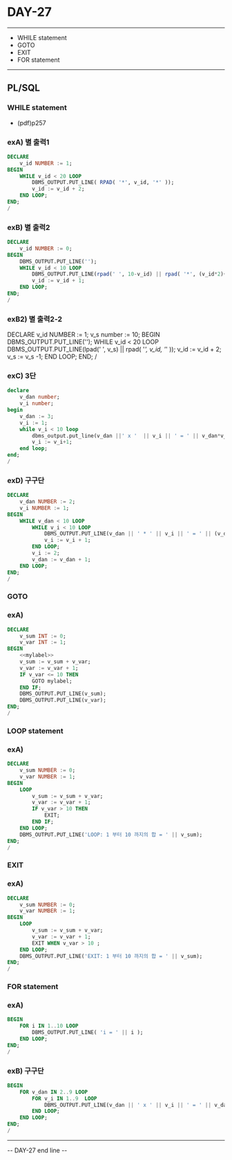 DAY-27
======
- - -

* WHILE statement
* GOTO
* EXIT
* FOR statement
- - -

## PL/SQL
### WHILE statement
* (pdf)p257

### exA) 별 출력1
```sql
DECLARE
    v_id NUMBER := 1;
BEGIN
    WHILE v_id < 20 LOOP
        DBMS_OUTPUT.PUT_LINE( RPAD( '*', v_id, '*' ));
        v_id := v_id + 2;
    END LOOP;
END;
/
```

### exB) 별 출력2
```sql
DECLARE
    v_id NUMBER := 0;
BEGIN
    DBMS_OUTPUT.PUT_LINE('');
    WHILE v_id < 10 LOOP
        DBMS_OUTPUT.PUT_LINE(rpad(' ', 10-v_id) || rpad( '*', (v_id*2)+1, '*' ));
        v_id := v_id + 1;
    END LOOP;
END;
/
```

### exB2) 별 출력2-2
DECLARE
    v_id NUMBER := 1;
    v_s number := 10;
BEGIN
    DBMS_OUTPUT.PUT_LINE('');
    WHILE v_id < 20 LOOP
        DBMS_OUTPUT.PUT_LINE(lpad(' ', v_s) || rpad( '*', v_id, '*' ));
        v_id := v_id + 2;
        v_s := v_s -1;
    END LOOP;
END;
/

### exC) 3단
```sql
declare
    v_dan number;
    v_i number;
begin
    v_dan := 3;
    v_i := 1;
    while v_i < 10 loop
        dbms_output.put_line(v_dan ||' x '  || v_i || ' = ' || v_dan*v_i);
        v_i := v_i+1;
    end loop;
end;
/
```

### exD) 구구단
```sql
DECLARE
    v_dan NUMBER := 2;
    v_i NUMBER := 1;
BEGIN
    WHILE v_dan < 10 LOOP
        WHILE v_i < 10 LOOP
            DBMS_OUTPUT.PUT_LINE(v_dan || ' * ' || v_i || ' = ' || (v_dan * v_i) );
            v_i := v_i + 1;
        END LOOP;
        v_i := 2;
        v_dan := v_dan + 1;
    END LOOP;
END;
/
```

### GOTO
### exA)
```sql
DECLARE
    v_sum INT := 0;
    v_var INT := 1;
BEGIN
    <<mylabel>>
    v_sum := v_sum + v_var;
    v_var := v_var + 1;
    IF v_var <= 10 THEN
        GOTO mylabel;
    END IF;
    DBMS_OUTPUT.PUT_LINE(v_sum);
    DBMS_OUTPUT.PUT_LINE(v_var);
END;
/
```

### LOOP statement
### exA)
```sql
DECLARE
    v_sum NUMBER := 0;
    v_var NUMBER := 1;
BEGIN
    LOOP
        v_sum := v_sum + v_var;
        v_var := v_var + 1;
        IF v_var > 10 THEN
            EXIT;
        END IF;
    END LOOP;
    DBMS_OUTPUT.PUT_LINE('LOOP: 1 부터 10 까지의 합 = ' || v_sum);
END;
/
```

### EXIT
### exA)
```sql
DECLARE
    v_sum NUMBER := 0;
    v_var NUMBER := 1;
BEGIN
    LOOP
        v_sum := v_sum + v_var;
        v_var := v_var + 1;
        EXIT WHEN v_var > 10 ;  
    END LOOP;
    DBMS_OUTPUT.PUT_LINE('EXIT: 1 부터 10 까지의 합 = ' || v_sum);
END;
/
```

### FOR statement
### exA)
```sql
BEGIN
    FOR i IN 1..10 LOOP
        DBMS_OUTPUT.PUT_LINE( 'i = ' || i );
    END LOOP;
END;
/
```

### exB) 구구단
```sql
BEGIN
    FOR v_dan IN 2..9 LOOP
        FOR v_i IN 1..9  LOOP
            DBMS_OUTPUT.PUT_LINE(v_dan || ' x ' || v_i || ' = ' || v_dan * v_i );
        END LOOP;
    END LOOP;
END;
/
```


- - -
-- DAY-27 end line --

